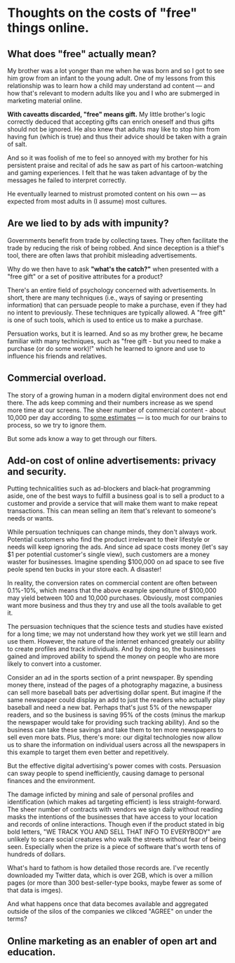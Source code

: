 # Thoughts on the costs of "free" things online.

## What does "free" actually mean?
My brother was a lot yonger than me when he was born and so I got to see him grow from an infant to the young adult. One of my lessons from this relationship was to learn how a child may understand ad content — and how that's relevant to modern adults like you and I who are submerged in marketing material online.

**With caveatts discarded, "free" means gift.** My little brother's logic correctly deduced that accepting gifts can enrich oneself and thus gifts should not be ignored. He also knew that adults may like to stop him from having fun (which is true) and thus their advice should be taken with a grain of salt.

And so it was foolish of me to feel so annoyed with my brother for his persistent praise and recital of ads he saw as part of his cartoon-watching and gaming experiences. I felt that he was taken advantage of by the messages he failed to interpret correctly.

He eventually learned to mistrust promoted content on his own — as expected from most adults in (I assume) most cultures.

## Are we lied to by ads with impunity?

Governments benefit from trade by collecting taxes. They often facilitate the trade by reducing the risk of being robbed. And since deception is a thief's tool, there are often laws that prohibit misleading advertisements.

Why do we then have to ask **"what's the catch?"** when presented with a "free gift" or a set of positive attributes for a product?

There's an entire field of psychology concerned with advertisements. In short, there are many techniques (i.e., ways of saying or presenting information) that can persuade people to make a purchase, even if they had no intent to previously. These techniques are typically allowed. A "free gift" is one of such tools, which is used to entice us to make a purchase.

Persuation works, but it is learned. And so as my brother grew, he became familiar with many techniques, such as "free gift - but you need to make a purchase (or do some work)!" which he learned to ignore and use to influence his friends and relatives.

## Commercial overload.

The story of a growing human in a modern digital environment does not end there. The ads keep comming and their numbers increase as we spend more time at our screens. The sheer number of commercial content - about 10,000 per day according to [some estimates](https://siteefy.com/how-many-ads-do-we-see-a-day/) — is too much for our brains to process, so we try to ignore them.

But some ads know a way to get through our filters.

## Add-on cost of online advertisements: privacy and security.

Putting technicalities such as ad-blockers and black-hat programming aside, one of the best ways to fulfill a business goal is to sell a product to a customer and provide a service that will make them want to make repeat transactions. This can mean selling an item that's relevant to someone's needs or wants.

While persuation techniques can change minds, they don't always work. Potential customers who find the product irrelevant to their lifestyle or needs will keep ignoring the ads. And since ad space costs money (let's say $1 per potential customer's single view), such customers are a money waster for businesses. Imagine spending $100,000 on ad space to see five peole spend ten bucks in your store each. A disaster!

In reality, the conversion rates on commercial content are often between 0.1%-10%, which means that the above example spenditure of $100,000 may yield between 100 and 10,000 purchases. Obviously, most companies want more business and thus they try and use all the tools available to get it.

The persuasion techniques that the science tests and studies have existed for a long time; we may not understand how they work yet we still learn and use them. However, the nature of the internet enhanced greately our ability to create profiles and track individuals. And by doing so, the businesses gained and improved ability to spend the money on people who are more likely to convert into a customer.

Consider an ad in the sports section of a print newspaper. By spending money there, instead of the pages of a photography magazine, a business can sell more baseball bats per advertising dollar spent. But imagine if the same newspaper could display an add to just the readers who actually play baseball and need a new bat. Perhaps that's just 5% of the newspaper readers, and so the business is saving 95% of the costs (minus the markup the newspaper would take for providing such tracking ability). And so the business can take these savings and take them to ten more newspapers to sell even more bats. Plus, there's more: our digital technologies now allow us to share the information on individual users across all the newspapers in this example to target them even better and repetitively.

But the effective digital advertising's power comes with costs. Persuasion can sway people to spend inefficiently, causing damage to personal finances and the environment.

The damage inficted by mining and sale of personal profiles and identification (which makes ad targeting efficient) is less straight-forward. The sheer number of contracts with vendors we sign daily without reading masks the intentions of the businesses that have access to your location and records of online interactions. Though even if the product stated in big bold letters, "WE TRACK YOU AND SELL THAT INFO TO EVERYBODY" are unlikely to scare social creatures who walk the streets without fear of being seen. Especially when the prize is a piece of software that's worth tens of hundreds of dollars.

What's hard to fathom is how detailed those records are. I've recently downloaded my Twitter data, which is over 2GB, which is over a million pages (or more than 300 best-seller-type books, maybe fewer as some of that data is imges).

And what happens once that data becomes available and aggregated outside of the silos of the companies we clikced "AGREE" on under the terms?



## Online marketing as an enabler of open art and education.

